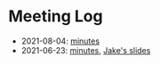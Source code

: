 # Meeting Log

* 2021-08-04: [minutes](minutes/minutes-2021-08-04.md)
* 2021-06-23: [minutes](https://www.w3.org/2021/06/23-multicast-minutes.html), [Jake's slides](slides-2021-06-23.1-jholland.pdf)

